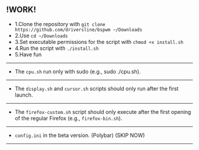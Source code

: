 !WORK!
---
- 1.Clone the repository with `git clone https://github.com/driversline/bspwm ~/Downloads`
- 2.Use `cd ~/Downloads`
- 3.Set executable permissions for the script with `chmod +x install.sh`
- 4.Run the script with `./install.sh`
- 5.Have fun
---
- The `cpu.sh` run only with sudo (e.g., sudo ./cpu.sh).
---
- The `display.sh` and `cursor.sh` scripts should only run after the first launch.
---
- The `firefox-custom.sh` script should only execute after the first opening of the regular Firefox (e.g., `firefox-bin.sh`).
---
- `config.ini` in the beta version. (Polybar) (SKIP NOW)
---
